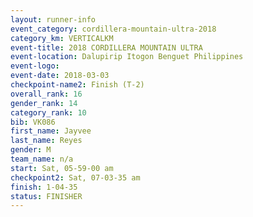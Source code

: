 ```yaml
---
layout: runner-info 
event_category: cordillera-mountain-ultra-2018 
category_km: VERTICALKM 
event-title: 2018 CORDILLERA MOUNTAIN ULTRA 
event-location: Dalupirip Itogon Benguet Philippines 
event-logo: 
event-date: 2018-03-03 
checkpoint-name2: Finish (T-2) 
overall_rank: 16
gender_rank: 14
category_rank: 10
bib: VK086
first_name: Jayvee
last_name: Reyes
gender: M
team_name: n/a
start: Sat, 05-59-00 am
checkpoint2: Sat, 07-03-35 am
finish: 1-04-35
status: FINISHER
---
```

